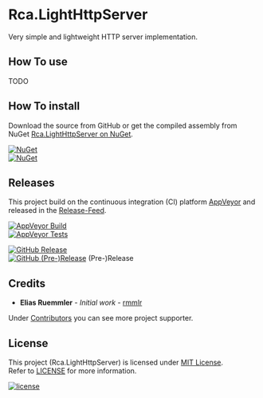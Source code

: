 # Rca.LightHttpServer
Very simple and lightweight HTTP server implementation.

## How To use

TODO

## How To install

Download the source from GitHub or get the compiled assembly from NuGet [Rca.LightHttpServer on NuGet](https://www.nuget.org/packages/Rca.LightHttpServer/).

[![NuGet](https://img.shields.io/nuget/v/Rca.LightHttpServer.svg)](https://www.nuget.org/packages/Rca.LightHttpServer)  
[![NuGet](https://img.shields.io/nuget/dt/Rca.LightHttpServer.svg)](https://www.nuget.org/packages/Rca.LightHttpServer/)

## Releases
This project build on the continuous integration (CI) platform [AppVeyor](https://www.appveyor.com/) and released in the [Release-Feed](https://github.com/rmmlr/Rca.LightHttpServer/releases).

[![AppVeyor Build](https://img.shields.io/appveyor/ci/rmmlr/lighthttpserver.svg)](https://ci.appveyor.com/project/rmmlr/lighthttpserver)  
[![AppVeyor Tests](https://img.shields.io/appveyor/tests/rmmlr/LightHttpServer/master.svg)](https://ci.appveyor.com/project/rmmlr/LightHttpServer/build/tests)

[![GitHub Release](https://img.shields.io/github/release/rmmlr/rca.lighthttpserver.svg)](https://github.com/rmmlr/rca.lighthttpserver/releases/latest)  
[![GitHub (Pre-)Release](https://img.shields.io/github/release/rmmlr/rca.lighthttpserver/all.svg)](https://github.com/rmmlr/rca.lighthttpserver/releases) (Pre-)Release



## Credits

* **Elias Ruemmler** - *Initial work* - [rmmlr](https://github.com/rmmlr)

Under [Contributors](https://github.com/rmmlr/Rca.LightHttpServer/contributors) you can see more project supporter.

## License

This project (Rca.LightHttpServer) is licensed under  [MIT License](http://www.opensource.org/licenses/mit-license.php "Read more about the MIT license form").  
Refer to [LICENSE](https://github.com/rmmlr/Rca.LightHttpServer/blob/master/LICENSE) for more information.

[![license](https://img.shields.io/github/license/rmmlr/LightHttpServer.svg)](https://github.com/rmmlr/Rca.LightHttpServer/blob/master/LICENSE) 
